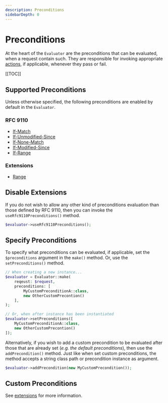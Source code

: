 ```yaml
---
description: Preconditions
sidebarDepth: 0
---
```


# Preconditions

At the heart of the `Evaluator` are the preconditions that can be evaluated, when a request contain such.
They are responsible for invoking appropriate [actions](actions.md), if applicable, whenever they pass or fail.

[[TOC]]

## Supported Preconditions

Unless otherwise specified, the following preconditions are enabled by default in the `Evaluator`.

### RFC 9110

* [If-Match](./rfc9110/if-match.md)
* [If-Unmodified-Since](./rfc9110/if-unmodified-since.md)
* [If-None-Match](./rfc9110/if-none-match.md)
* [If-Modified-Since](./rfc9110/if-modified-since.md)
* [If-Range](./rfc9110/if-range.md)

### Extensions

* [Range](./extensions/range.md)

## Disable Extensions

If you do not wish to allow any other kind of preconditions evaluation than those defined by RFC 9110, then you can invoke the `useRfc9110Preconditions()` method.

```php
$evaluator->useRfc9110Preconditions();
```

## Specify Preconditions

To specify what preconditions can be evaluated, if applicable, set the `$preconditions` argument in the `make()` method. Or, use the `setPreconditions()` method.

```php
// When creating a new instance...
$evaluator = Evaluator::make(
    reqeust: $request,
    preconditions: [
        MyCustomPreconditionA::class,
        new OtherCustomPrecontion()
    ],
);

// Or, when after instance has been instantiated
$evaluator->setPreconditions([
    MyCustomPreconditionA::class,
    new OtherCustomPrecontion()
]);
```

Alternatively, if you wish to add a custom precondition to be evaluated after those that are already set (_e.g. the default preconditions_), then use the `addPrecondition()` method.
Just like when set custom preconditions, the method accepts a string class path or precondition instance as argument.

```php
$evaluator->addPrecondition(new MyCustomPrecondition());
```

## Custom Preconditions

See [extensions](extensions/README.md) for more information.
